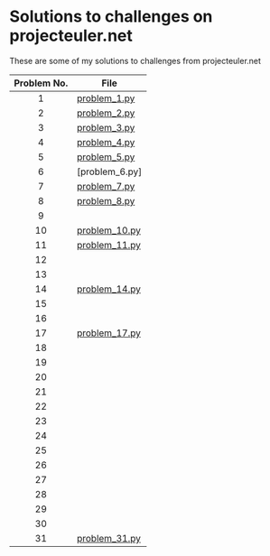 # Solutions to challenges on projecteuler.net
These are some of my solutions to challenges from projecteuler.net

| Problem No.      | File                             |
| :--------------: |----------------------------------|
| 1                | [problem_1.py](problem_1.py)     |
| 2                | [problem_2.py](problem_2.py)     |
| 3                | [problem_3.py](problem_3.py)     |
| 4                | [problem_4.py](problem_4.py)     |
| 5                | [problem_5.py](problem_5.py)     |
| 6                | [problem_6.py]                                 |
| 7                | [problem_7.py](problem_7.py)     |
| 8                | [problem_8.py](problem_8.py)     |
| 9                |                                  |
| 10               | [problem_10.py](problem_10.py)   |
| 11               | [problem_11.py](problem_11.py)   |
| 12               |                                  |
| 13               |                                  |
| 14               | [problem_14.py](problem_14.py)   |
| 15               |                                  |
| 16               |                                  |
| 17               | [problem_17.py](problem_17.py)   |
| 18               |                                  |
| 19               |                                  |
| 20               |                                  |
| 21               |                                  |
| 22               |                                  |
| 23               |                                  |
| 24               |                                  |
| 25               |                                  |
| 26               |                                  |
| 27               |                                  |
| 28               |                                  |
| 29               |                                  |
| 30               |                                  |
| 31               | [problem_31.py](problem_31.py)   |
